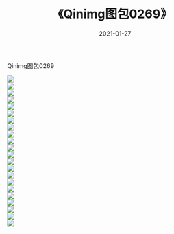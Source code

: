 ﻿---
layout: post
title:  《Qinimg图包0269》
date:   2021-01-27
img: http://imgx.orgx.ga/Qinimg图包/Qinimg图包0269/000.jpg
categories: [美女, 清纯, 唯美]
---

Qinimg图包0269

 ![](http://imgx.orgx.ga/Qinimg图包/Qinimg图包0269/001.jpg) <br>![](http://imgx.orgx.ga/Qinimg图包/Qinimg图包0269/002.jpg) <br>![](http://imgx.orgx.ga/Qinimg图包/Qinimg图包0269/003.jpg) <br>![](http://imgx.orgx.ga/Qinimg图包/Qinimg图包0269/004.jpg) <br>![](http://imgx.orgx.ga/Qinimg图包/Qinimg图包0269/005.jpg) <br>![](http://imgx.orgx.ga/Qinimg图包/Qinimg图包0269/006.jpg) <br>![](http://imgx.orgx.ga/Qinimg图包/Qinimg图包0269/007.jpg) <br>![](http://imgx.orgx.ga/Qinimg图包/Qinimg图包0269/008.jpg) <br>![](http://imgx.orgx.ga/Qinimg图包/Qinimg图包0269/009.jpg) <br>![](http://imgx.orgx.ga/Qinimg图包/Qinimg图包0269/010.jpg) <br>![](http://imgx.orgx.ga/Qinimg图包/Qinimg图包0269/011.jpg) <br>![](http://imgx.orgx.ga/Qinimg图包/Qinimg图包0269/012.jpg) <br>![](http://imgx.orgx.ga/Qinimg图包/Qinimg图包0269/013.jpg) <br>![](http://imgx.orgx.ga/Qinimg图包/Qinimg图包0269/014.jpg) <br>![](http://imgx.orgx.ga/Qinimg图包/Qinimg图包0269/015.jpg) <br>![](http://imgx.orgx.ga/Qinimg图包/Qinimg图包0269/016.jpg) <br>![](http://imgx.orgx.ga/Qinimg图包/Qinimg图包0269/017.jpg) <br>![](http://imgx.orgx.ga/Qinimg图包/Qinimg图包0269/018.jpg) <br>![](http://imgx.orgx.ga/Qinimg图包/Qinimg图包0269/019.jpg) <br>![](http://imgx.orgx.ga/Qinimg图包/Qinimg图包0269/020.jpg) <br>![](http://imgx.orgx.ga/Qinimg图包/Qinimg图包0269/021.jpg) <br>![](http://imgx.orgx.ga/Qinimg图包/Qinimg图包0269/022.jpg) <br>
